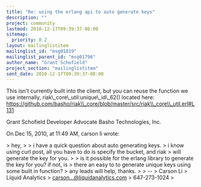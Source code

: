 ```yaml
---
title: "Re: using the erlang api to auto generate keys"
description: ""
project: community
lastmod: 2010-12-17T09:39:37-08:00
sitemap:
  priority: 0.2
layout: mailinglistitem
mailinglist_id: "msg01819"
mailinglist_parent_id: "msg01796"
author_name: "Grant Schofield"
project_section: "mailinglistitem"
sent_date: 2010-12-17T09:39:37-08:00
---
```



This isn't currently built into the client, but you can reuse the function we 
use internally, riak\\_core\\_util:unique\\_id\\_62() located here:
https://github.com/basho/riak\\_core/blob/master/src/riak\\_core\\_util.erl#L131

Grant Schofield
Developer Advocate
Basho Technologies, Inc.

On Dec 15, 2010, at 11:49 AM, carson li wrote:

&gt; hey,
&gt; 
&gt; i have a quick question about auto generating keys.
&gt; i know using curl post, all you have to do is specify the bucket, and riak 
&gt; will generate the key for you.
&gt; 
&gt; is it possible for the erlang library to generate the key for you? if not, is 
&gt; there an easy to to generate unique keys using some built in function? 
&gt; any leads will help, thanks.
&gt; 
&gt; -- 
&gt; Carson Li
&gt; Liquid Analytics
&gt; carson...@liquidanalytics.com
&gt; 647-273-1024
&gt; 

